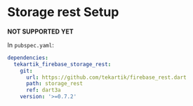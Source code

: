 # Storage rest Setup

**NOT SUPPORTED YET**

In `pubspec.yaml`:

```yaml
dependencies:
  tekartik_firebase_storage_rest:
    git:
      url: https://github.com/tekartik/firebase_rest.dart
      path: storage_rest
      ref: dart3a
    version: '>=0.7.2'
```